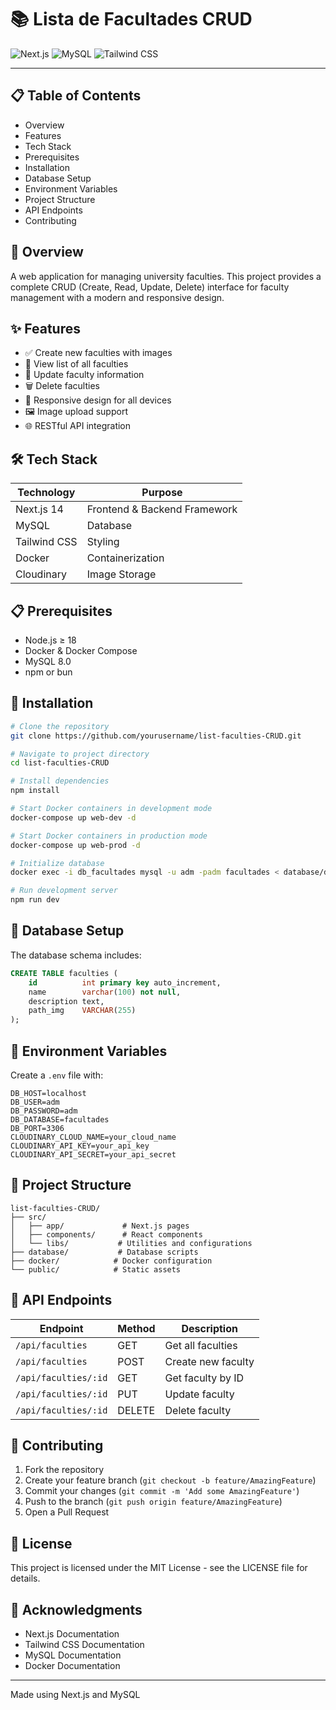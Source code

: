 # 📚 Lista de Facultades CRUD

![Next.js](https://img.shields.io/badge/Next.js-14.2.5-black)
![MySQL](https://img.shields.io/badge/MySQL-8.0-blue)
![Tailwind CSS](https://img.shields.io/badge/Tailwind-3.4.1-38B2AC)

---

## 📋 Table of Contents

- Overview
- Features
- Tech Stack
- Prerequisites
- Installation
- Database Setup
- Environment Variables
- Project Structure
- API Endpoints
- Contributing

## 🎯 Overview

A web application for managing university faculties. This project provides a complete CRUD (Create, Read, Update, Delete) interface for faculty management with a modern and responsive design.

## ✨ Features

- ✅ Create new faculties with images
- 📖 View list of all faculties
- 🔄 Update faculty information
- 🗑️ Delete faculties
- 📱 Responsive design for all devices
- 🖼️ Image upload support
- 🌐 RESTful API integration

## 🛠 Tech Stack

| Technology    | Purpose                         |
|--------------|----------------------------------|
| Next.js 14   | Frontend & Backend Framework     |
| MySQL        | Database                         |
| Tailwind CSS | Styling                          |
| Docker       | Containerization                 |
| Cloudinary   | Image Storage                    |

## 📋 Prerequisites

- Node.js ≥ 18
- Docker & Docker Compose
- MySQL 8.0
- npm or bun

## 🚀 Installation

```bash
# Clone the repository
git clone https://github.com/yourusername/list-faculties-CRUD.git

# Navigate to project directory
cd list-faculties-CRUD

# Install dependencies
npm install

# Start Docker containers in development mode
docker-compose up web-dev -d

# Start Docker containers in production mode
docker-compose up web-prod -d

# Initialize database
docker exec -i db_facultades mysql -u adm -padm facultades < database/db.sql

# Run development server
npm run dev
```

## 💾 Database Setup

The database schema includes:

```sql
CREATE TABLE faculties (
    id          int primary key auto_increment,
    name        varchar(100) not null,
    description text,
    path_img    VARCHAR(255)
);
```

## 🔐 Environment Variables

Create a `.env` file with:

```env
DB_HOST=localhost
DB_USER=adm
DB_PASSWORD=adm
DB_DATABASE=facultades
DB_PORT=3306
CLOUDINARY_CLOUD_NAME=your_cloud_name
CLOUDINARY_API_KEY=your_api_key
CLOUDINARY_API_SECRET=your_api_secret
```

## 📁 Project Structure

``` notes
list-faculties-CRUD/
├── src/
│   ├── app/             # Next.js pages
│   ├── components/      # React components
│   └── libs/           # Utilities and configurations
├── database/           # Database scripts
├── docker/            # Docker configuration
└── public/            # Static assets
```

## 🔄 API Endpoints

| Endpoint | Method | Description |
|----------|--------|-------------|
| `/api/faculties` | GET | Get all faculties |
| `/api/faculties` | POST | Create new faculty |
| `/api/faculties/:id` | GET | Get faculty by ID |
| `/api/faculties/:id` | PUT | Update faculty |
| `/api/faculties/:id` | DELETE | Delete faculty |

## 🤝 Contributing

1. Fork the repository
2. Create your feature branch (`git checkout -b feature/AmazingFeature`)
3. Commit your changes (`git commit -m 'Add some AmazingFeature'`)
4. Push to the branch (`git push origin feature/AmazingFeature`)
5. Open a Pull Request

## 📄 License

This project is licensed under the MIT License - see the LICENSE file for details.

## 🙏 Acknowledgments

- Next.js Documentation
- Tailwind CSS Documentation
- MySQL Documentation
- Docker Documentation

---
Made using Next.js and MySQL
